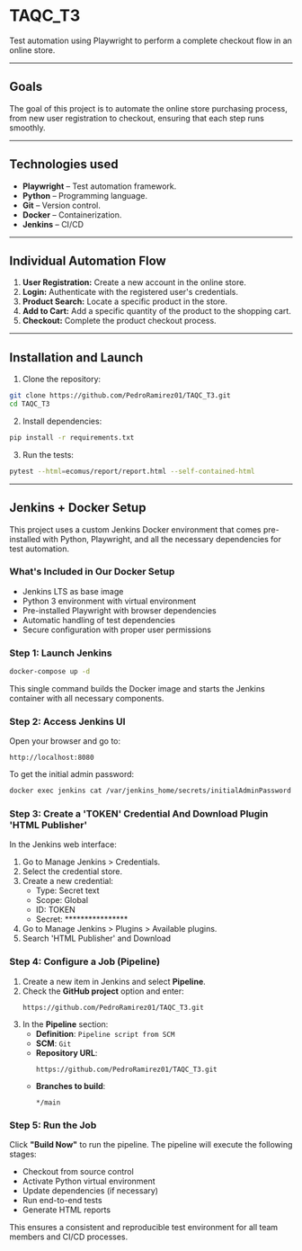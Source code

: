 # TAQC_T3

Test automation using Playwright to perform a complete checkout flow in an online store.

---

## Goals

The goal of this project is to automate the online store purchasing process, from new user registration to checkout, ensuring that each step runs smoothly.

---

## Technologies used

- **Playwright** – Test automation framework.
- **Python** – Programming language.
- **Git** – Version control.
- **Docker** – Containerization.
- **Jenkins** – CI/CD

---

## Individual Automation Flow

1. **User Registration:** Create a new account in the online store.
2. **Login:** Authenticate with the registered user's credentials.
3. **Product Search:** Locate a specific product in the store.
4. **Add to Cart:** Add a specific quantity of the product to the shopping cart.
5. **Checkout:** Complete the product checkout process.

---

## Installation and Launch

1. Clone the repository:

```bash
git clone https://github.com/PedroRamirez01/TAQC_T3.git
cd TAQC_T3
```

2. Install dependencies:

```bash
pip install -r requirements.txt
```

3. Run the tests:

```bash
pytest --html=ecomus/report/report.html --self-contained-html
```

---

## Jenkins + Docker Setup

This project uses a custom Jenkins Docker environment that comes pre-installed with Python, Playwright, and all the necessary dependencies for test automation.

### What's Included in Our Docker Setup
- Jenkins LTS as base image
- Python 3 environment with virtual environment 
- Pre-installed Playwright with browser dependencies
- Automatic handling of test dependencies
- Secure configuration with proper user permissions

### Step 1: Launch Jenkins

```bash
docker-compose up -d
```

This single command builds the Docker image and starts the Jenkins container with all necessary components.

### Step 2: Access Jenkins UI

Open your browser and go to:
```
http://localhost:8080
```

To get the initial admin password:
```bash
docker exec jenkins cat /var/jenkins_home/secrets/initialAdminPassword
```

### Step 3: Create a 'TOKEN' Credential And Download Plugin 'HTML Publisher'

In the Jenkins web interface:

1. Go to Manage Jenkins > Credentials.
2. Select the credential store.
3. Create a new credential:
   - Type: Secret text
   - Scope: Global
   - ID: TOKEN
   - Secret: ****************
4. Go to Manage Jenkins > Plugins > Available plugins.
5. Search 'HTML Publisher' and Download

### Step 4: Configure a Job (Pipeline)

1. Create a new item in Jenkins and select **Pipeline**.
2. Check the **GitHub project** option and enter:
   ```
   https://github.com/PedroRamirez01/TAQC_T3.git
   ```
3. In the **Pipeline** section:
   - **Definition**: `Pipeline script from SCM`
   - **SCM**: `Git`
   - **Repository URL**:
      ```
      https://github.com/PedroRamirez01/TAQC_T3.git
      ```
   - **Branches to build**:
      ```
      */main
      ```

### Step 5: Run the Job

Click **"Build Now"** to run the pipeline. The pipeline will execute the following stages:
- Checkout from source control
- Activate Python virtual environment
- Update dependencies (if necessary)
- Run end-to-end tests
- Generate HTML reports

This ensures a consistent and reproducible test environment for all team members and CI/CD processes.
